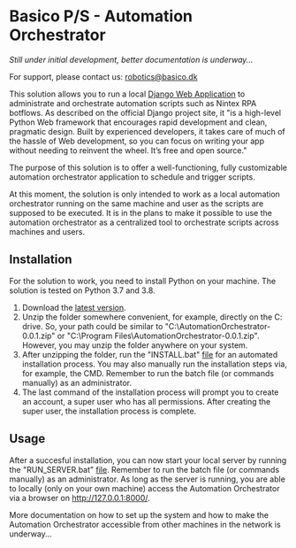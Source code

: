# Basico P/S - Automation Orchestrator

<i>Still under initial development, better documentation is underway...</i>

For support, please contact us: robotics@basico.dk

This solution allows you to run a local [Django Web Application](https://www.djangoproject.com/) to administrate and orchestrate automation scripts such as Nintex RPA botflows. As described on the official Django project site, it "is a high-level Python Web framework that encourages rapid development and clean, pragmatic design. Built by experienced developers, it takes care of much of the hassle of Web development, so you can focus on writing your app without needing to reinvent the wheel. It’s free and open source."

The purpose of this solution is to offer a well-functioning, fully customizable automation orchestrator application to schedule and trigger scripts.

At this moment, the solution is only intended to work as a local automation orchestrator running on the same machine and user as the scripts are supposed to be executed. It is in the plans to make it possible to use the automation orchestrator as a centralized tool to orchestrate scripts across machines and users.

## Installation

For the solution to work, you need to install Python on your machine. The solution is tested on Python 3.7 and 3.8.

1. Download the [latest version](https://github.com/Basico-PS/AutomationOrchestrator/archive/v0.0.2.zip).
2. Unzip the folder somewhere convenient, for example, directly on the C: drive. So, your path could be similar to "C:\AutomationOrchestrator-0.0.1.zip" or "C:\Program Files\AutomationOrchestrator-0.0.1.zip". However, you may unzip the folder anywhere on your system.
3. After unzipping the folder, run the "INSTALL.bat" [file](https://github.com/Basico-PS/AutomationOrchestrator/blob/master/INSTALL.bat) for an automated installation process. You may also manually run the installation steps via, for example, the CMD. Remember to run the batch file (or commands manually) as an administrator.
4. The last command of the installation process will prompt you to create an account, a super user who has all permissions. After creating the super user, the installation process is complete.

## Usage

After a succesful installation, you can now start your local server by running the "RUN_SERVER.bat" [file](https://github.com/Basico-PS/AutomationOrchestrator/blob/master/RUN_SERVER.bat). Remember to run the batch file (or commands manually) as an administrator. As long as the server is running, you are able to locally (only on your own machine) access the Automation Orchestrator via a browser on http://127.0.0.1:8000/.

More documentation on how to set up the system and how to make the Automation Orchestrator accessible from other machines in the network is underway...
